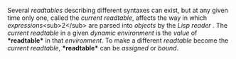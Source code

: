  

Several *readtables* describing different syntaxes can exist, but at any given time only one, called the *current readtable*, affects the way in which *expressions*&#60;sub&#62;2&#60;/sub&#62; are parsed into *objects* by the *Lisp reader* . The *current readtable* in a given *dynamic environment* is the *value* of **\*readtable\*** in that *environment*. To make a different *readtable* become the *current readtable*, **\*readtable\*** can be *assigned* or *bound*. 


